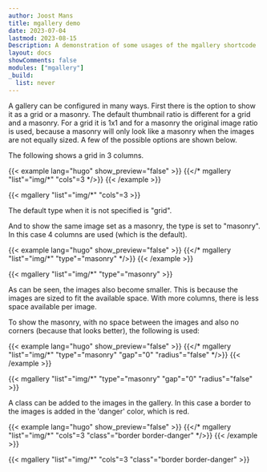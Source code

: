 ```yaml
---
author: Joost Mans
title: mgallery demo
date: 2023-07-04
lastmod: 2023-08-15
Description: A demonstration of some usages of the mgallery shortcode
layout: docs
showComments: false
modules: ["mgallery"]
_build:
  list: never
---
```

<!-- cSpell:ignore Joost mgallery shortcode lastmod -->

A gallery can be configured in many ways. First there is the option to show it as a grid or a masonry. The default thumbnail ratio is different for a grid and a masonry. For a grid it is 1x1 and for a masonry the original image ratio is used, because a masonry will only look like a masonry when the images are not equally sized. A few of the possible options are shown below.

The following shows a grid in 3 columns.

<!-- markdownlint-disable MD037 -->
{{< example lang="hugo" show_preview="false" >}}
{{</* mgallery "list"="img/*" "cols"=3 */>}}
{{< /example >}}
<!-- markdownlint-enable MD037 -->
{{< mgallery "list"="img/*" "cols"=3 >}}

The default type when it is not specified is "grid".

And to show the same image set as a masonry, the type is set to "masonry". In this case 4 columns are used (which is the default).

<!-- markdownlint-disable MD037 -->
{{< example lang="hugo" show_preview="false" >}}
{{</* mgallery "list"="img/*" "type"="masonry" */>}}
{{< /example >}}
<!-- markdownlint-enable MD037 -->

{{< mgallery "list"="img/*" "type"="masonry" >}}

As can be seen, the images also become smaller. This is because the images are sized to fit the available space. With more columns, there is less space available per image.

To show the masonry, with no space between the images and also no corners (because that looks better), the following is used:

<!-- markdownlint-disable MD037 -->
{{< example lang="hugo" show_preview="false" >}}
{{</* mgallery "list"="img/*" "type"="masonry" "gap"="0" "radius"="false" */>}}
{{< /example >}}
<!-- markdownlint-enable MD037 -->

{{< mgallery "list"="img/*" "type"="masonry" "gap"="0" "radius"="false" >}}

A class can be added to the images in the gallery. In this case a border to the images is added in the 'danger' color, which is red.

<!-- markdownlint-disable MD037 -->
{{< example lang="hugo" show_preview="false" >}}
{{</* mgallery "list"="img/*" "cols"=3 "class"="border border-danger" */>}}
{{< /example >}}
<!-- markdownlint-enable MD037 -->
{{< mgallery "list"="img/*" "cols"=3 "class"="border border-danger" >}}
